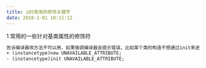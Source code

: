 ```yaml
---
title: iOS常用的修饰关键字
date: 2018-1-01 10:11:12
---
```



1.常用的一些针对基类属性的修饰符
```xml
告诉编译器改方法不可以用，如果强调编译器会提示错误，比如某个类的构造不想通过init来进行初始化
+ (instancetype)new UNAVAILABLE_ATTRIBUTE;
- (instancetype)init UNAVAILABLE_ATTRIBUTE;
```

